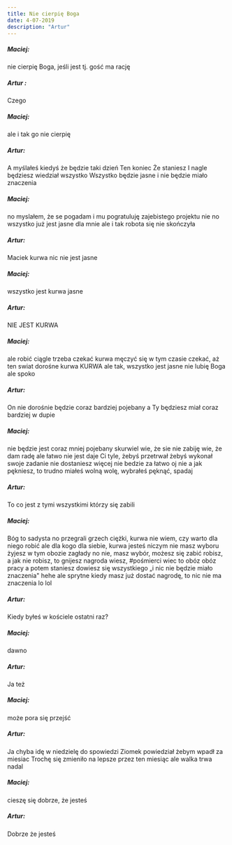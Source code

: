 ```yaml
---
title: Nie cierpię Boga
date: 4-07-2019
description: "Artur"
---
```


##### *Maciej*:
nie cierpię Boga, jeśli jest
tj. gość ma rację

##### *Artur* :
Czego

##### *Maciej*:
ale i tak go nie cierpię

##### *Artur*:
A myślałeś kiedyś że będzie taki dzień
Ten koniec
Że staniesz
I nagle będziesz wiedział wszystko
Wszystko będzie jasne i nie będzie miało znaczenia

##### *Maciej*:
no myslałem, że se pogadam i mu pogratuluję zajebistego projektu
nie no wszystko już jest jasne
dla mnie
ale i tak robota się nie skończyła

##### *Artur*:
Maciek kurwa nic nie jest jasne

##### *Maciej*:
wszystko jest kurwa jasne

##### *Artur*:
NIE JEST KURWA

##### *Maciej*:
ale robić ciągle trzeba
czekać kurwa
męczyć się w tym czasie
czekać, aż ten swiat dorośne
kurwa
KURWA
ale tak, wszystko jest jasne
nie lubię Boga
ale spoko

##### *Artur*:
On nie dorośnie będzie coraz bardziej pojebany a Ty będziesz miał coraz bardziej w dupie

##### *Maciej*:
nie będzie
jest coraz mniej pojebany
skurwiel wie, że sie nie zabiję
wie, że dam radę
ale łatwo nie jest
daje Ci tyle, żebyś przetrwał
żebyś wykonał swoje zadanie
nie dostaniesz więcej
nie bedzie za łatwo
oj nie
a jak pękniesz, to trudno
miałeś wolną wolę, wybrałeś pęknąć, spadaj

##### *Artur*:
To co jest z tymi wszystkimi którzy się zabili

##### *Maciej*:
Bóg to sadysta
no przegrali
grzech ciężki, kurwa
nie wiem, czy warto dla niego robić
ale dla kogo
dla siebie, kurwa
jesteś niczym
nie masz wyboru
żyjesz w tym obozie zagłady
no nie, masz wybór, możesz się zabić
robisz, a jak nie robisz, to gnijesz
nagroda wiesz, #pośmierci
wiec to obóz
obóz pracy
a potem staniesz
dowiesz się wszystkiego
„i nic nie będzie miało znaczenia"
hehe
ale sprytne
kiedy masz już dostać nagrodę, to nic nie ma znaczenia
lo
lol

##### *Artur*:
Kiedy byłeś w kościele ostatni raz?

##### *Maciej*:
dawno

##### *Artur*:
Ja też

##### *Maciej*:
może pora się przejść

##### *Artur*:
Ja chyba idę w niedzielę do spowiedzi
Ziomek powiedział żebym wpadł za miesiac
Trochę się zmieniło na lepsze przez ten miesiąc ale walka trwa nadal

##### *Maciej*:
cieszę się
dobrze, że jesteś

##### *Artur*:
Dobrze że jesteś

